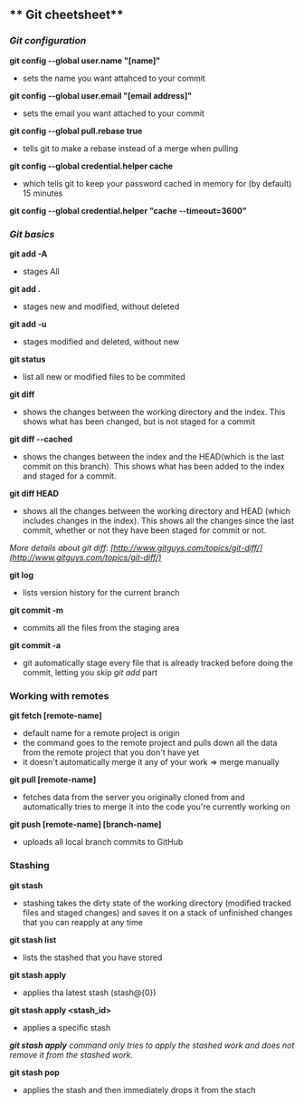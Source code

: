 
## ** Git cheetsheet**


### **_Git configuration_**

**git config --global user.name "[name]"**
- sets the name you want attahced to your commit

**git config --global user.email "[email address]"**
- sets the email you want attached to your commit

**git config --global pull.rebase true** 
- tells git to make a rebase instead of a merge when pulling

**git config --global credential.helper cache**
- which tells git to keep your password cached in memory for (by default) 15 minutes

**git config --global credential.helper "cache --timeout=3600"**


### **_Git basics_**

**git add -A** 
- stages All

**git add .** 
- stages new and modified, without deleted

**git add -u**
- stages modified and deleted, without new

**git status**
- list all new or modified files to be commited

**git diff**
- shows the changes between the working directory and the index. This shows what has been changed, but is not staged for a commit

**git diff --cached**

- shows the changes between the index and the HEAD(which is the last commit on this branch). This shows what has been added to the index and staged for a commit.

**git diff HEAD**

- shows all the changes between the working directory and HEAD (which includes changes in the index). This shows all the changes since the last commit, whether or not they have been staged for commit or not.

_More details about git diff_:
_[http://www.gitguys.com/topics/git-diff/](http://www.gitguys.com/topics/git-diff/)_

**git log**
- lists version history for the current branch

**git commit -m**
- commits all the files from the staging area

**git commit -a**
- git automatically stage every file that is already tracked before doing the commit, letting you skip _git add_ part

### **Working with remotes**

**git fetch [remote-name]**
- default name for a remote project is origin
- the command goes to the remote project and pulls down all the data from the remote project that you don't have yet
- it doesn't automatically merge it any of your work => merge manually

**git pull [remote-name]**
- fetches data from the server you originally cloned from and automatically tries to merge it into the code you're currently working on

**git push [remote-name] [branch-name]**
- uploads all local branch commits to GitHub

### **Stashing**

**git stash**
- stashing takes the dirty state of the working directory (modified tracked files and staged changes) and saves it on a stack of unfinished changes that you can reapply at any time

**git stash list**
- lists the stashed that you have stored

**git stash apply**
- applies tha latest stash (stash@{0})

**git stash apply <stash_id>**
- applies a specific stash

_**git stash apply** command only tries to apply the stashed work and does not remove it from the stashed work._

**git stash pop**
- applies the stash and then immediately drops it from the stach
